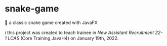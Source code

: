 # snake-game
🐍 a classic snake game created with JavaFX

ℹ️ this project was created to teach trainee in _New Assistant Recruitment 22-1 LCAS_ (Core Training JavaH4) on January 19th, 2022.
